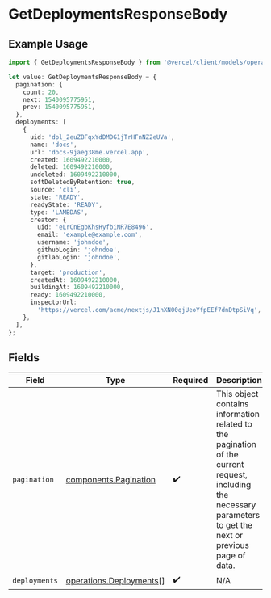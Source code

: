 # GetDeploymentsResponseBody

## Example Usage

```typescript
import { GetDeploymentsResponseBody } from '@vercel/client/models/operations';

let value: GetDeploymentsResponseBody = {
  pagination: {
    count: 20,
    next: 1540095775951,
    prev: 1540095775951,
  },
  deployments: [
    {
      uid: 'dpl_2euZBFqxYdDMDG1jTrHFnNZ2eUVa',
      name: 'docs',
      url: 'docs-9jaeg38me.vercel.app',
      created: 1609492210000,
      deleted: 1609492210000,
      undeleted: 1609492210000,
      softDeletedByRetention: true,
      source: 'cli',
      state: 'READY',
      readyState: 'READY',
      type: 'LAMBDAS',
      creator: {
        uid: 'eLrCnEgbKhsHyfbiNR7E8496',
        email: 'example@example.com',
        username: 'johndoe',
        githubLogin: 'johndoe',
        gitlabLogin: 'johndoe',
      },
      target: 'production',
      createdAt: 1609492210000,
      buildingAt: 1609492210000,
      ready: 1609492210000,
      inspectorUrl:
        'https://vercel.com/acme/nextjs/J1hXN00qjUeoYfpEEf7dnDtpSiVq',
    },
  ],
};
```

## Fields

| Field         | Type                                                               | Required           | Description                                                                                                                                                     |
| ------------- | ------------------------------------------------------------------ | ------------------ | --------------------------------------------------------------------------------------------------------------------------------------------------------------- |
| `pagination`  | [components.Pagination](../../models/components/pagination.md)     | :heavy_check_mark: | This object contains information related to the pagination of the current request, including the necessary parameters to get the next or previous page of data. |
| `deployments` | [operations.Deployments](../../models/operations/deployments.md)[] | :heavy_check_mark: | N/A                                                                                                                                                             |
